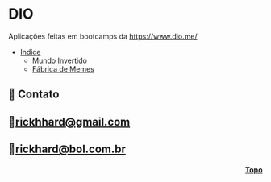 # DIO
Aplicações feitas em bootcamps da https://www.dio.me/


* [Indice](#funciona)
    * [Mundo Invertido]()
    * [Fábrica de Memes]()

## 💛 Contato

## 📧rickhhard@gmail.com

## 📧rickhard@bol.com.br

<h4 align="right"><a href="#topo">Topo</a></h4>
